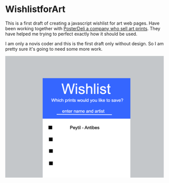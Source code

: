 # WishlistforArt
This is a first draft of creating a javascript wishlist for art web pages. Have been working together with
<a href="https://www.posterdeli.com">PosterDeli a company who sell art prints</a>. They have helped me trying to perfect exactly how it should be used.

I am only a novis coder and this is the first draft only without design. So I am pretty sure it's going to need some more work. 

<img src="https://github.com/jaredhiggs/WishlistforArt/blob/main/Wishlist.gif" alt=”Wishlist” title="" style="max-width: 100%;">
